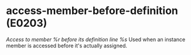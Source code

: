 # access-member-before-definition (E0203)
*Access to member %r before its definition line %s* Used when an
instance member is accessed before it\'s actually assigned.

